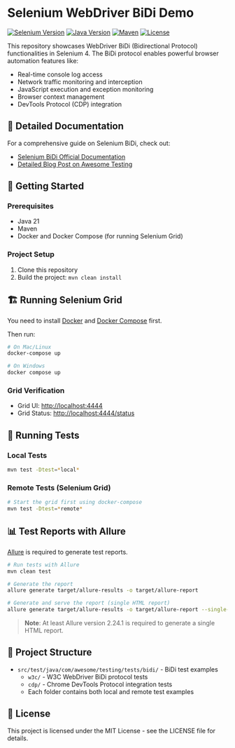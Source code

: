 # Selenium WebDriver BiDi Demo

[![Selenium Version](https://img.shields.io/badge/Selenium-4.29.0-green)](https://www.selenium.dev/)
[![Java Version](https://img.shields.io/badge/Java-21-blue)](https://www.oracle.com/java/)
[![Maven](https://img.shields.io/badge/Maven-3.9+-orange)](https://maven.apache.org/)
[![License](https://img.shields.io/badge/License-MIT-yellow)](LICENSE)

This repository showcases WebDriver BiDi (Bidirectional Protocol) functionalities in Selenium 4. The BiDi protocol enables powerful browser automation features like:

- Real-time console log access
- Network traffic monitoring and interception
- JavaScript execution and exception monitoring
- Browser context management
- DevTools Protocol (CDP) integration

## 📖 Detailed Documentation

For a comprehensive guide on Selenium BiDi, check out:
- [Selenium BiDi Official Documentation](https://www.selenium.dev/documentation/webdriver/bidirectional/)
- [Detailed Blog Post on Awesome Testing](https://www.awesome-testing.com/2023/04/exploring-selenium-bidi-functionality.html)

## 🚀 Getting Started

### Prerequisites

- Java 21
- Maven
- Docker and Docker Compose (for running Selenium Grid)

### Project Setup

1. Clone this repository
2. Build the project: `mvn clean install`

## 🏗️ Running Selenium Grid

You need to install [Docker](https://docs.docker.com/get-docker/) and [Docker Compose](https://docs.docker.com/compose/install/) first.

Then run:

```bash
# On Mac/Linux
docker-compose up

# On Windows
docker compose up
```

### Grid Verification

- Grid UI: [http://localhost:4444](http://localhost:4444)
- Grid Status: [http://localhost:4444/status](http://localhost:4444/status)

## 🧪 Running Tests

### Local Tests

```bash
mvn test -Dtest=*local*
```

### Remote Tests (Selenium Grid)

```bash
# Start the grid first using docker-compose
mvn test -Dtest=*remote*
```

## 📊 Test Reports with Allure

[Allure](https://allurereport.org/docs/gettingstarted-installation/) is required to generate test reports.

```bash
# Run tests with Allure
mvn clean test

# Generate the report
allure generate target/allure-results -o target/allure-report

# Generate and serve the report (single HTML report)
allure generate target/allure-results -o target/allure-report --single-file
```

> **Note**: At least Allure version 2.24.1 is required to generate a single HTML report.

## 🧩 Project Structure

- `src/test/java/com/awesome/testing/tests/bidi/` - BiDi test examples
  - `w3c/` - W3C WebDriver BiDi protocol tests
  - `cdp/` - Chrome DevTools Protocol integration tests
  - Each folder contains both local and remote test examples

## 📝 License

This project is licensed under the MIT License - see the LICENSE file for details.

